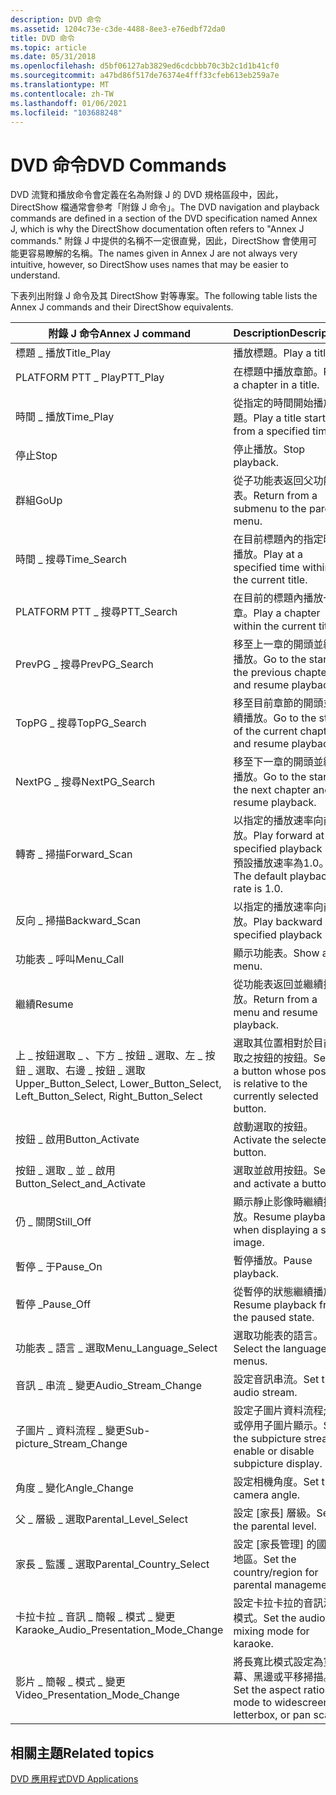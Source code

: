```yaml
---
description: DVD 命令
ms.assetid: 1204c73e-c3de-4488-8ee3-e76edbf72da0
title: DVD 命令
ms.topic: article
ms.date: 05/31/2018
ms.openlocfilehash: d5bf06127ab3829ed6cdcbbb70c3b2c1d1b41cf0
ms.sourcegitcommit: a47bd86f517de76374e4fff33cfeb613eb259a7e
ms.translationtype: MT
ms.contentlocale: zh-TW
ms.lasthandoff: 01/06/2021
ms.locfileid: "103688248"
---
```

# <a name="dvd-commands"></a><span data-ttu-id="8bbbb-103">DVD 命令</span><span class="sxs-lookup"><span data-stu-id="8bbbb-103">DVD Commands</span></span>

<span data-ttu-id="8bbbb-104">DVD 流覽和播放命令會定義在名為附錄 J 的 DVD 規格區段中，因此，DirectShow 檔通常會參考「附錄 J 命令」。</span><span class="sxs-lookup"><span data-stu-id="8bbbb-104">The DVD navigation and playback commands are defined in a section of the DVD specification named Annex J, which is why the DirectShow documentation often refers to "Annex J commands."</span></span> <span data-ttu-id="8bbbb-105">附錄 J 中提供的名稱不一定很直覺，因此，DirectShow 會使用可能更容易瞭解的名稱。</span><span class="sxs-lookup"><span data-stu-id="8bbbb-105">The names given in Annex J are not always very intuitive, however, so DirectShow uses names that may be easier to understand.</span></span>

<span data-ttu-id="8bbbb-106">下表列出附錄 J 命令及其 DirectShow 對等專案。</span><span class="sxs-lookup"><span data-stu-id="8bbbb-106">The following table lists the Annex J commands and their DirectShow equivalents.</span></span>



| <span data-ttu-id="8bbbb-107">附錄 J 命令</span><span class="sxs-lookup"><span data-stu-id="8bbbb-107">Annex J command</span></span>                                                                           | <span data-ttu-id="8bbbb-108">Description</span><span class="sxs-lookup"><span data-stu-id="8bbbb-108">Description</span></span>                                                                  | <span data-ttu-id="8bbbb-109">IDvdControl2 方法</span><span class="sxs-lookup"><span data-stu-id="8bbbb-109">IDvdControl2 method</span></span>                                                                           |
|-------------------------------------------------------------------------------------------|------------------------------------------------------------------------------|-----------------------------------------------------------------------------------------------|
| <span data-ttu-id="8bbbb-110">標題 \_ 播放</span><span class="sxs-lookup"><span data-stu-id="8bbbb-110">Title\_Play</span></span>                                                                               | <span data-ttu-id="8bbbb-111">播放標題。</span><span class="sxs-lookup"><span data-stu-id="8bbbb-111">Play a title.</span></span>                                                                | [<span data-ttu-id="8bbbb-112">**PlayTitle**</span><span class="sxs-lookup"><span data-stu-id="8bbbb-112">**PlayTitle**</span></span>](/windows/desktop/api/Strmif/nf-strmif-idvdcontrol2-playtitle)                                                   |
| <span data-ttu-id="8bbbb-113">PLATFORM PTT \_ Play</span><span class="sxs-lookup"><span data-stu-id="8bbbb-113">PTT\_Play</span></span>                                                                                 | <span data-ttu-id="8bbbb-114">在標題中播放章節。</span><span class="sxs-lookup"><span data-stu-id="8bbbb-114">Play a chapter in a title.</span></span>                                                   | [<span data-ttu-id="8bbbb-115">**PlayChapterInTitle**</span><span class="sxs-lookup"><span data-stu-id="8bbbb-115">**PlayChapterInTitle**</span></span>](/windows/desktop/api/Strmif/nf-strmif-idvdcontrol2-playchapterintitle)                                 |
| <span data-ttu-id="8bbbb-116">時間 \_ 播放</span><span class="sxs-lookup"><span data-stu-id="8bbbb-116">Time\_Play</span></span>                                                                                | <span data-ttu-id="8bbbb-117">從指定的時間開始播放標題。</span><span class="sxs-lookup"><span data-stu-id="8bbbb-117">Play a title starting from a specified time.</span></span>                                 | [<span data-ttu-id="8bbbb-118">**PlayAtTimeInTitle**</span><span class="sxs-lookup"><span data-stu-id="8bbbb-118">**PlayAtTimeInTitle**</span></span>](/windows/desktop/api/Strmif/nf-strmif-idvdcontrol2-playattimeintitle)                                   |
| <span data-ttu-id="8bbbb-119">停止</span><span class="sxs-lookup"><span data-stu-id="8bbbb-119">Stop</span></span>                                                                                      | <span data-ttu-id="8bbbb-120">停止播放。</span><span class="sxs-lookup"><span data-stu-id="8bbbb-120">Stop playback.</span></span>                                                               | [<span data-ttu-id="8bbbb-121">**停止**</span><span class="sxs-lookup"><span data-stu-id="8bbbb-121">**Stop**</span></span>](/windows/desktop/api/Strmif/nf-strmif-idvdcontrol2-stop)                                                             |
| <span data-ttu-id="8bbbb-122">群組</span><span class="sxs-lookup"><span data-stu-id="8bbbb-122">GoUp</span></span>                                                                                      | <span data-ttu-id="8bbbb-123">從子功能表返回父功能表。</span><span class="sxs-lookup"><span data-stu-id="8bbbb-123">Return from a submenu to the parent menu.</span></span>                                    | [<span data-ttu-id="8bbbb-124">**ReturnFromSubmenu**</span><span class="sxs-lookup"><span data-stu-id="8bbbb-124">**ReturnFromSubmenu**</span></span>](/windows/desktop/api/Strmif/nf-strmif-idvdcontrol2-returnfromsubmenu)                                   |
| <span data-ttu-id="8bbbb-125">時間 \_ 搜尋</span><span class="sxs-lookup"><span data-stu-id="8bbbb-125">Time\_Search</span></span>                                                                              | <span data-ttu-id="8bbbb-126">在目前標題內的指定時間播放。</span><span class="sxs-lookup"><span data-stu-id="8bbbb-126">Play at a specified time within the current title.</span></span>                           | [<span data-ttu-id="8bbbb-127">**PlayAtTime**</span><span class="sxs-lookup"><span data-stu-id="8bbbb-127">**PlayAtTime**</span></span>](/windows/desktop/api/Strmif/nf-strmif-idvdcontrol2-playattime)                                                 |
| <span data-ttu-id="8bbbb-128">PLATFORM PTT \_ 搜尋</span><span class="sxs-lookup"><span data-stu-id="8bbbb-128">PTT\_Search</span></span>                                                                               | <span data-ttu-id="8bbbb-129">在目前的標題內播放一章。</span><span class="sxs-lookup"><span data-stu-id="8bbbb-129">Play a chapter within the current title.</span></span>                                     | [<span data-ttu-id="8bbbb-130">**PlayChapter**</span><span class="sxs-lookup"><span data-stu-id="8bbbb-130">**PlayChapter**</span></span>](/windows/desktop/api/Strmif/nf-strmif-idvdcontrol2-playchapter)                                               |
| <span data-ttu-id="8bbbb-131">PrevPG \_ 搜尋</span><span class="sxs-lookup"><span data-stu-id="8bbbb-131">PrevPG\_Search</span></span>                                                                            | <span data-ttu-id="8bbbb-132">移至上一章的開頭並繼續播放。</span><span class="sxs-lookup"><span data-stu-id="8bbbb-132">Go to the start of the previous chapter and resume playback.</span></span>                 | [<span data-ttu-id="8bbbb-133">**PlayPrevChapter**</span><span class="sxs-lookup"><span data-stu-id="8bbbb-133">**PlayPrevChapter**</span></span>](/windows/desktop/api/Strmif/nf-strmif-idvdcontrol2-playprevchapter)                                       |
| <span data-ttu-id="8bbbb-134">TopPG \_ 搜尋</span><span class="sxs-lookup"><span data-stu-id="8bbbb-134">TopPG\_Search</span></span>                                                                             | <span data-ttu-id="8bbbb-135">移至目前章節的開頭並繼續播放。</span><span class="sxs-lookup"><span data-stu-id="8bbbb-135">Go to the start of the current chapter and resume playback.</span></span>                  | [<span data-ttu-id="8bbbb-136">**ReplayChapter**</span><span class="sxs-lookup"><span data-stu-id="8bbbb-136">**ReplayChapter**</span></span>](/windows/desktop/api/Strmif/nf-strmif-idvdcontrol2-replaychapter)                                           |
| <span data-ttu-id="8bbbb-137">NextPG \_ 搜尋</span><span class="sxs-lookup"><span data-stu-id="8bbbb-137">NextPG\_Search</span></span>                                                                            | <span data-ttu-id="8bbbb-138">移至下一章的開頭並繼續播放。</span><span class="sxs-lookup"><span data-stu-id="8bbbb-138">Go to the start of the next chapter and resume playback.</span></span>                     | [<span data-ttu-id="8bbbb-139">**PlayNextChapter**</span><span class="sxs-lookup"><span data-stu-id="8bbbb-139">**PlayNextChapter**</span></span>](/windows/desktop/api/Strmif/nf-strmif-idvdcontrol2-playnextchapter)                                       |
| <span data-ttu-id="8bbbb-140">轉寄 \_ 掃描</span><span class="sxs-lookup"><span data-stu-id="8bbbb-140">Forward\_Scan</span></span>                                                                             | <span data-ttu-id="8bbbb-141">以指定的播放速率向前播放。</span><span class="sxs-lookup"><span data-stu-id="8bbbb-141">Play forward at a specified playback rate.</span></span> <span data-ttu-id="8bbbb-142">預設播放速率為1.0。</span><span class="sxs-lookup"><span data-stu-id="8bbbb-142">The default playback rate is 1.0.</span></span> | [<span data-ttu-id="8bbbb-143">**PlayForwards**</span><span class="sxs-lookup"><span data-stu-id="8bbbb-143">**PlayForwards**</span></span>](/windows/desktop/api/Strmif/nf-strmif-idvdcontrol2-playforwards)                                             |
| <span data-ttu-id="8bbbb-144">反向 \_ 掃描</span><span class="sxs-lookup"><span data-stu-id="8bbbb-144">Backward\_Scan</span></span>                                                                            | <span data-ttu-id="8bbbb-145">以指定的播放速率向前播放。</span><span class="sxs-lookup"><span data-stu-id="8bbbb-145">Play backward at a specified playback rate.</span></span>                                  | [<span data-ttu-id="8bbbb-146">**PlayBackwards**</span><span class="sxs-lookup"><span data-stu-id="8bbbb-146">**PlayBackwards**</span></span>](/windows/desktop/api/Strmif/nf-strmif-idvdcontrol2-playbackwards)                                           |
| <span data-ttu-id="8bbbb-147">功能表 \_ 呼叫</span><span class="sxs-lookup"><span data-stu-id="8bbbb-147">Menu\_Call</span></span>                                                                                | <span data-ttu-id="8bbbb-148">顯示功能表。</span><span class="sxs-lookup"><span data-stu-id="8bbbb-148">Show a menu.</span></span>                                                                 | [<span data-ttu-id="8bbbb-149">**ShowMenu**</span><span class="sxs-lookup"><span data-stu-id="8bbbb-149">**ShowMenu**</span></span>](/windows/desktop/api/Strmif/nf-strmif-idvdcontrol2-showmenu)                                                     |
| <span data-ttu-id="8bbbb-150">繼續</span><span class="sxs-lookup"><span data-stu-id="8bbbb-150">Resume</span></span>                                                                                    | <span data-ttu-id="8bbbb-151">從功能表返回並繼續播放。</span><span class="sxs-lookup"><span data-stu-id="8bbbb-151">Return from a menu and resume playback.</span></span>                                      | [<span data-ttu-id="8bbbb-152">**繼續**</span><span class="sxs-lookup"><span data-stu-id="8bbbb-152">**Resume**</span></span>](/windows/desktop/api/Strmif/nf-strmif-idvdcontrol2-resume)                                                         |
| <span data-ttu-id="8bbbb-153">上 \_ 按鈕選取 \_ 、下方 \_ 按鈕 \_ 選取、左 \_ 按鈕 \_ 選取、右邊 \_ 按鈕 \_ 選取</span><span class="sxs-lookup"><span data-stu-id="8bbbb-153">Upper\_Button\_Select, Lower\_Button\_Select, Left\_Button\_Select, Right\_Button\_Select</span></span> | <span data-ttu-id="8bbbb-154">選取其位置相對於目前選取之按鈕的按鈕。</span><span class="sxs-lookup"><span data-stu-id="8bbbb-154">Select a button whose position is relative to the currently selected button.</span></span> | [<span data-ttu-id="8bbbb-155">**SelectButton**</span><span class="sxs-lookup"><span data-stu-id="8bbbb-155">**SelectButton**</span></span>](/windows/desktop/api/Strmif/nf-strmif-idvdcontrol2-selectbutton)                                             |
| <span data-ttu-id="8bbbb-156">按鈕 \_ 啟用</span><span class="sxs-lookup"><span data-stu-id="8bbbb-156">Button\_Activate</span></span>                                                                          | <span data-ttu-id="8bbbb-157">啟動選取的按鈕。</span><span class="sxs-lookup"><span data-stu-id="8bbbb-157">Activate the selected button.</span></span>                                                | [<span data-ttu-id="8bbbb-158">**ActivateButton**</span><span class="sxs-lookup"><span data-stu-id="8bbbb-158">**ActivateButton**</span></span>](/windows/desktop/api/Strmif/nf-strmif-idvdcontrol2-activatebutton)                                         |
| <span data-ttu-id="8bbbb-159">按鈕 \_ 選取 \_ 並 \_ 啟用</span><span class="sxs-lookup"><span data-stu-id="8bbbb-159">Button\_Select\_and\_Activate</span></span>                                                             | <span data-ttu-id="8bbbb-160">選取並啟用按鈕。</span><span class="sxs-lookup"><span data-stu-id="8bbbb-160">Select and activate a button.</span></span>                                                | [<span data-ttu-id="8bbbb-161">**SelectAndActivateButton**</span><span class="sxs-lookup"><span data-stu-id="8bbbb-161">**SelectAndActivateButton**</span></span>](/windows/desktop/api/Strmif/nf-strmif-idvdcontrol2-selectandactivatebutton)                       |
| <span data-ttu-id="8bbbb-162">仍 \_ 關閉</span><span class="sxs-lookup"><span data-stu-id="8bbbb-162">Still\_Off</span></span>                                                                                | <span data-ttu-id="8bbbb-163">顯示靜止影像時繼續播放。</span><span class="sxs-lookup"><span data-stu-id="8bbbb-163">Resume playback when displaying a still image.</span></span>                               | [<span data-ttu-id="8bbbb-164">**StillOff**</span><span class="sxs-lookup"><span data-stu-id="8bbbb-164">**StillOff**</span></span>](/windows/desktop/api/Strmif/nf-strmif-idvdcontrol2-stilloff)                                                     |
| <span data-ttu-id="8bbbb-165">暫停 \_ 于</span><span class="sxs-lookup"><span data-stu-id="8bbbb-165">Pause\_On</span></span>                                                                                 | <span data-ttu-id="8bbbb-166">暫停播放。</span><span class="sxs-lookup"><span data-stu-id="8bbbb-166">Pause playback.</span></span>                                                              | [<span data-ttu-id="8bbbb-167">**暫停**</span><span class="sxs-lookup"><span data-stu-id="8bbbb-167">**Pause**</span></span>](/windows/desktop/api/Strmif/nf-strmif-idvdcontrol2-pause)                                                           |
| <span data-ttu-id="8bbbb-168">暫停 \_</span><span class="sxs-lookup"><span data-stu-id="8bbbb-168">Pause\_Off</span></span>                                                                                | <span data-ttu-id="8bbbb-169">從暫停的狀態繼續播放。</span><span class="sxs-lookup"><span data-stu-id="8bbbb-169">Resume playback from the paused state.</span></span>                                       | [<span data-ttu-id="8bbbb-170">**暫停**</span><span class="sxs-lookup"><span data-stu-id="8bbbb-170">**Pause**</span></span>](/windows/desktop/api/Strmif/nf-strmif-idvdcontrol2-pause)                                                           |
| <span data-ttu-id="8bbbb-171">功能表 \_ 語言 \_ 選取</span><span class="sxs-lookup"><span data-stu-id="8bbbb-171">Menu\_Language\_Select</span></span>                                                                    | <span data-ttu-id="8bbbb-172">選取功能表的語言。</span><span class="sxs-lookup"><span data-stu-id="8bbbb-172">Select the language for menus.</span></span>                                               | [<span data-ttu-id="8bbbb-173">**SelectDefaultMenuLanguage**</span><span class="sxs-lookup"><span data-stu-id="8bbbb-173">**SelectDefaultMenuLanguage**</span></span>](/windows/desktop/api/Strmif/nf-strmif-idvdcontrol2-selectdefaultmenulanguage)                   |
| <span data-ttu-id="8bbbb-174">音訊 \_ 串流 \_ 變更</span><span class="sxs-lookup"><span data-stu-id="8bbbb-174">Audio\_Stream\_Change</span></span>                                                                     | <span data-ttu-id="8bbbb-175">設定音訊串流。</span><span class="sxs-lookup"><span data-stu-id="8bbbb-175">Set the audio stream.</span></span>                                                        | [<span data-ttu-id="8bbbb-176">**SelectAudioStream**</span><span class="sxs-lookup"><span data-stu-id="8bbbb-176">**SelectAudioStream**</span></span>](/windows/desktop/api/Strmif/nf-strmif-idvdcontrol2-selectaudiostream)                                   |
| <span data-ttu-id="8bbbb-177">子圖片 \_ 資料流程 \_ 變更</span><span class="sxs-lookup"><span data-stu-id="8bbbb-177">Sub-picture\_Stream\_Change</span></span>                                                               | <span data-ttu-id="8bbbb-178">設定子圖片資料流程;啟用或停用子圖片顯示。</span><span class="sxs-lookup"><span data-stu-id="8bbbb-178">Set the subpicture stream; enable or disable subpicture display.</span></span>             | [<span data-ttu-id="8bbbb-179">**SelectSubpictureStream**</span><span class="sxs-lookup"><span data-stu-id="8bbbb-179">**SelectSubpictureStream**</span></span>](/windows/desktop/api/Strmif/nf-strmif-idvdcontrol2-selectsubpicturestream)                         |
| <span data-ttu-id="8bbbb-180">角度 \_ 變化</span><span class="sxs-lookup"><span data-stu-id="8bbbb-180">Angle\_Change</span></span>                                                                             | <span data-ttu-id="8bbbb-181">設定相機角度。</span><span class="sxs-lookup"><span data-stu-id="8bbbb-181">Set the camera angle.</span></span>                                                        | [<span data-ttu-id="8bbbb-182">**SelectAngle**</span><span class="sxs-lookup"><span data-stu-id="8bbbb-182">**SelectAngle**</span></span>](/windows/desktop/api/Strmif/nf-strmif-idvdcontrol2-selectangle)                                               |
| <span data-ttu-id="8bbbb-183">父 \_ 層級 \_ 選取</span><span class="sxs-lookup"><span data-stu-id="8bbbb-183">Parental\_Level\_Select</span></span>                                                                   | <span data-ttu-id="8bbbb-184">設定 [家長] 層級。</span><span class="sxs-lookup"><span data-stu-id="8bbbb-184">Set the parental level.</span></span>                                                      | [<span data-ttu-id="8bbbb-185">**SelectParentalLevel**</span><span class="sxs-lookup"><span data-stu-id="8bbbb-185">**SelectParentalLevel**</span></span>](/windows/desktop/api/Strmif/nf-strmif-idvdcontrol2-selectparentallevel)                               |
| <span data-ttu-id="8bbbb-186">家長 \_ 監護 \_ 選取</span><span class="sxs-lookup"><span data-stu-id="8bbbb-186">Parental\_Country\_Select</span></span>                                                                 | <span data-ttu-id="8bbbb-187">設定 [家長管理] 的國家/地區。</span><span class="sxs-lookup"><span data-stu-id="8bbbb-187">Set the country/region for parental management.</span></span>                              | [<span data-ttu-id="8bbbb-188">**SelectParentalCountry**</span><span class="sxs-lookup"><span data-stu-id="8bbbb-188">**SelectParentalCountry**</span></span>](/windows/desktop/api/Strmif/nf-strmif-idvdcontrol2-selectparentalcountry)                           |
| <span data-ttu-id="8bbbb-189">卡拉卡拉 \_ 音訊 \_ 簡報 \_ 模式 \_ 變更</span><span class="sxs-lookup"><span data-stu-id="8bbbb-189">Karaoke\_Audio\_Presentation\_Mode\_Change</span></span>                                                | <span data-ttu-id="8bbbb-190">設定卡拉卡拉的音訊混合模式。</span><span class="sxs-lookup"><span data-stu-id="8bbbb-190">Set the audio mixing mode for karaoke.</span></span>                                       | [<span data-ttu-id="8bbbb-191">**SelectKaraokeAudioPresentationMode**</span><span class="sxs-lookup"><span data-stu-id="8bbbb-191">**SelectKaraokeAudioPresentationMode**</span></span>](/windows/desktop/api/Strmif/nf-strmif-idvdcontrol2-selectkaraokeaudiopresentationmode) |
| <span data-ttu-id="8bbbb-192">影片 \_ 簡報 \_ 模式 \_ 變更</span><span class="sxs-lookup"><span data-stu-id="8bbbb-192">Video\_Presentation\_Mode\_Change</span></span>                                                         | <span data-ttu-id="8bbbb-193">將長寬比模式設定為寬螢幕、黑邊或平移掃描。</span><span class="sxs-lookup"><span data-stu-id="8bbbb-193">Set the aspect ratio mode to widescreen, letterbox, or pan scan.</span></span>             | [<span data-ttu-id="8bbbb-194">**SelectVideoModePreference**</span><span class="sxs-lookup"><span data-stu-id="8bbbb-194">**SelectVideoModePreference**</span></span>](/windows/desktop/api/Strmif/nf-strmif-idvdcontrol2-selectvideomodepreference)                   |



 

## <a name="related-topics"></a><span data-ttu-id="8bbbb-195">相關主題</span><span class="sxs-lookup"><span data-stu-id="8bbbb-195">Related topics</span></span>

<dl> <dt>

[<span data-ttu-id="8bbbb-196">DVD 應用程式</span><span class="sxs-lookup"><span data-stu-id="8bbbb-196">DVD Applications</span></span>](dvd-applications.md)
</dt> </dl>

 

 



